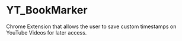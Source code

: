 # YT_BookMarker
Chrome Extension that allows the user to save custom timestamps on YouTube Videos for later access. 
